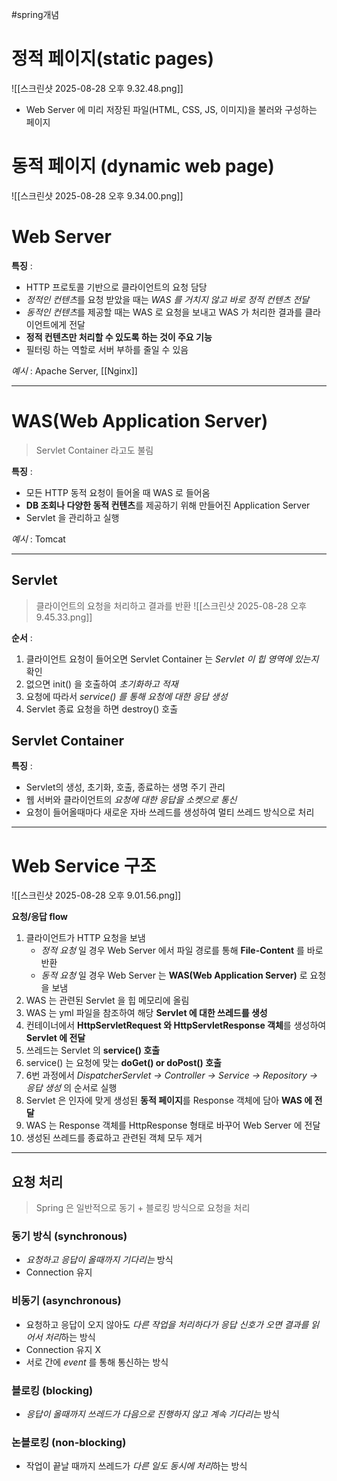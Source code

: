 #spring개념 


# 정적 페이지(static pages)

![[스크린샷 2025-08-28 오후 9.32.48.png]]

- Web Server 에 미리 저장된 파일(HTML, CSS, JS, 이미지)을 불러와 구성하는 페이지

# 동적 페이지 (dynamic web page)

![[스크린샷 2025-08-28 오후 9.34.00.png]]


# Web Server

**특징** :
- HTTP 프로토콜 기반으로 클라이언트의 요청 담당
- *정적인 컨텐츠*를 요청 받았을 때는 *WAS 를 거치지 않고 바로 정적 컨텐츠 전달*
- *동적인 컨텐츠*를 제공할 때는 WAS 로 요청을 보내고 WAS 가 처리한 결과를 클라이언트에게 전달
- **정적 컨텐츠만 처리할 수 있도록 하는 것이 주요 기능**
- 필터링 하는 역할로 서버 부하를 줄일 수 있음

*예시* : Apache Server, [[Nginx]]

___

# WAS(Web Application Server)

> Servlet Container 라고도 불림

**특징** :
- 모든 HTTP 동적 요청이 들어올 때 WAS 로 들어옴
- **DB 조회나 다양한 동적 컨텐츠**를 제공하기 위해 만들어진 Application Server
- Servlet 을 관리하고 실행

*예시* : Tomcat

___

## Servlet

> 클라이언트의 요청을 처리하고 결과를 반환
![[스크린샷 2025-08-28 오후 9.45.33.png]]


**순서** :
1. 클라이언트 요청이 들어오면 Servlet Container 는 *Servlet 이 힙 영역에 있는지* 확인
2. 없으면 init() 을 호출하여 *초기화하고 적재*
3. 요청에 따라서 *service() 를 통해 요청에 대한 응답 생성*
4. Servlet 종료 요청을 하면 destroy() 호출

## Servlet Container

**특징** :
- Servlet의 생성, 초기화, 호출, 종료하는 생명 주기 관리
- 웹 서버와 클라이언트의 *요청에 대한 응답을 소켓으로 통신*
- 요청이 들어올때마다 새로운 자바 쓰레드를 생성하여 멀티 쓰레드 방식으로 처리

___

# Web Service 구조

![[스크린샷 2025-08-28 오후 9.01.56.png]]

**요청/응답 flow**

1. 클라이언트가 HTTP 요청을 보냄
	- _정적 요청_ 일 경우 Web Server 에서 파일 경로를 통해 **File-Content** 를 바로 반환
	- _동적 요청_ 일 경우 Web Server 는 **WAS(Web Application Server)** 로 요청을 보냄
2. WAS 는 관련된 Servlet 을 힙 메모리에 올림
3. WAS 는 yml 파일을 참조하여 해당 **Servlet 에 대한 쓰레드를 생성**
4. 컨테이너에서 **HttpServletRequest 와 HttpServletResponse 객체**를 생성하여 **Servlet 에 전달**
5. 쓰레드는 Servlet 의 **service() 호출**
6. service() 는 요청에 맞는 **doGet() or doPost() 호출**
7. 6번 과정에서 _DispatcherServlet → Controller → Service → Repository → 응답 생성_ 의 순서로 실행
8. Servlet 은 인자에 맞게 생성된 **동적 페이지**를 Response 객체에 담아 **WAS 에 전달**
9. WAS 는 Response 객체를 HttpResponse 형태로 바꾸어 Web Server 에 전달
10. 생성된 쓰레드를 종료하고 관련된 객체 모두 제거

___


## 요청 처리

> Spring 은 일반적으로 동기 + 블로킹 방식으로 요청을 처리

### 동기 방식 (synchronous)

- *요청하고 응답이 올때까지 기다리는* 방식
- Connection 유지

### 비동기 (asynchronous) 

- 요청하고 응답이 오지 않아도 *다른 작업을 처리하다가 응답 신호가 오면 결과를 읽어서 처리*하는 방식
- Connection 유지 X 
- 서로 간에 *event* 를 통해 통신하는 방식

### 블로킹 (blocking)

- *응답이 올때까지 쓰레드가 다음으로 진행하지 않고 계속 기다리는* 방식

### 논블로킹 (non-blocking)

- 작업이 끝날 때까지 쓰레드가 *다른 일도 동시에 처리*하는 방식